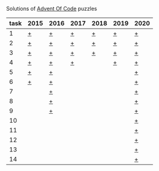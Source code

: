 Solutions of [Advent Of Code](https://adventofcode.com) puzzles

task | 2015 | 2016 | 2017 | 2018 | 2019 | 2020
------------ | ------------ | ------------ | ------------- | ------------- | ------------- | -------------
1  | [+](https://adventofcode.com/2015/day/1) | [+](https://adventofcode.com/2016/day/1) | [+](https://adventofcode.com/2017/day/1) | [+](https://adventofcode.com/2018/day/1) | [+](https://adventofcode.com/2019/day/1) | [+](https://adventofcode.com/2020/day/1)
2  | [+](https://adventofcode.com/2015/day/2) | [+](https://adventofcode.com/2016/day/2) | [+](https://adventofcode.com/2017/day/2) | [+](https://adventofcode.com/2019/day/2) | [+](https://adventofcode.com/2019/day/1) | [+](https://adventofcode.com/2020/day/2)
3  | [+](https://adventofcode.com/2015/day/3) | [+](https://adventofcode.com/2016/day/3) | [+](https://adventofcode.com/2017/day/3) | [+](https://adventofcode.com/2018/day/3) | [+](https://adventofcode.com/2019/day/3) | [+](https://adventofcode.com/2020/day/3)
4  | [+](https://adventofcode.com/2015/day/4) | [+](https://adventofcode.com/2016/day/4) | [+](https://adventofcode.com/2017/day/4) | | [+](https://adventofcode.com/2019/day/4) | [+](https://adventofcode.com/2020/day/4)
5  | [+](https://adventofcode.com/2015/day/5) | [+](https://adventofcode.com/2016/day/5) | | | | [+](https://adventofcode.com/2020/day/5)
6  | [+](https://adventofcode.com/2015/day/6) | [+](https://adventofcode.com/2016/day/6) | | | | [+](https://adventofcode.com/2020/day/6)
7  |   | [+](https://adventofcode.com/2016/day/7) | | | | [+](https://adventofcode.com/2020/day/7)
8  |   | [+](https://adventofcode.com/2016/day/8) | | | | [+](https://adventofcode.com/2020/day/8)
9  |   | [+](https://adventofcode.com/2016/day/9) | | | | [+](https://adventofcode.com/2020/day/9)
10 |   | | | | | [+](https://adventofcode.com/2020/day/10)
11 |   | | | | | [+](https://adventofcode.com/2020/day/11)
12 |   | | | | | [+](https://adventofcode.com/2020/day/12)
13 |   | | | | | [+](https://adventofcode.com/2020/day/13)
14 |   | | | | | [+](https://adventofcode.com/2020/day/14)